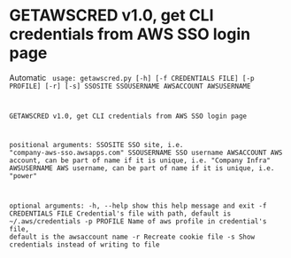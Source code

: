 # GETAWSCRED v1.0, get CLI credentials from AWS SSO login page
Automatic 
<code>
  usage: getawscred.py [-h] [-f CREDENTIALS FILE] [-p PROFILE] [-r] [-s]
                     SSOSITE SSOUSERNAME AWSACCOUNT AWSUSERNAME

GETAWSCRED v1.0, get CLI credentials from AWS SSO login page

positional arguments:
  SSOSITE              SSO site, i.e. "company-aws-sso.awsapps.com"
  SSOUSERNAME          SSO username
  AWSACCOUNT           AWS account, can be part of name if it is unique, i.e.
                       "Company Infra"
  AWSUSERNAME          AWS username, can be part of name if it is unique, i.e.
                       "power"

optional arguments:
  -h, --help           show this help message and exit
  -f CREDENTIALS FILE  Credential's file with path, default is
                       ~/.aws/credentials
  -p PROFILE           Name of aws profile in credential's file, default is
                       the awsaccount name
  -r                   Recreate cookie file
  -s                   Show credentials instead of writing to file
</code>
